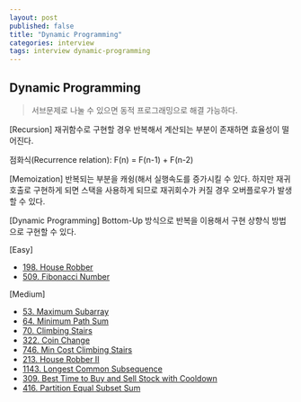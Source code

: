 ```yaml
---
layout: post
published: false
title: "Dynamic Programming"
categories: interview
tags: interview dynamic-programming
---
```


## Dynamic Programming
> 서브문제로 나눌 수 있으면 동적 프로그래밍으로 해결 가능하다.

[Recursion]
재귀함수로 구현할 경우 반복해서 계산되는 부분이 존재하면 효율성이 떨어진다.

점화식(Recurrence relation): F(n) = F(n-1) + F(n-2)

[Memoization]
반복되는 부분을 캐슁(해서 실행속도를 증가시킬 수 있다.
하지만 재귀호출로 구현하게 되면 스택을 사용하게 되므로 재귀회수가 커질 경우 오버플로우가 발생할 수 있다.

[Dynamic Programming]
Bottom-Up 방식으로 반복을 이용해서 구현
상향식 방법으로 구현할 수 있다.

[Easy]
- [198. House Robber](https://leetcode.com/problems/house-robber)
- [509. Fibonacci Number](https://leetcode.com/problems/fibonacci-number/)

[Medium]
- [53. Maximum Subarray](https://leetcode.com/problems/maximum-subarray/)
- [64. Minimum Path Sum](https://leetcode.com/problems/minimum-path-sum/)
- [70. Climbing Stairs](https://leetcode.com/problems/climbing-stairs)
- [322. Coin Change](https://leetcode.com/problems/coin-change/)
- [746. Min Cost Climbing Stairs](https://leetcode.com/problems/min-cost-climbing-stairs)
- [213. House Robber II](https://leetcode.com/problems/house-robber-ii/)
- [1143. Longest Common Subsequence](https://leetcode.com/problems/longest-common-subsequence/)
- [309. Best Time to Buy and Sell Stock with Cooldown](https://leetcode.com/problems/best-time-to-buy-and-sell-stock-with-cooldown/)
- [416. Partition Equal Subset Sum](https://leetcode.com/problems/partition-equal-subset-sum/)